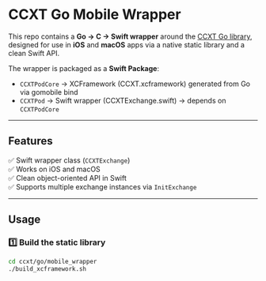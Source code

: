 # CCXT Go Mobile Wrapper

This repo contains a **Go → C → Swift wrapper** around the [CCXT Go library](https://github.com/ccxt/ccxt/tree/master/go/v4), 
designed for use in **iOS** and **macOS** apps via a native static library and a clean Swift API.

The wrapper is packaged as a **Swift Package**:

- `CCXTPodCore` → XCFramework (CCXT.xcframework) generated from Go via gomobile bind
- `CCXTPod` → Swift wrapper (CCXTExchange.swift) → depends on `CCXTPodCore`

---

## Features

✅ Swift wrapper class (`CCXTExchange`)  
✅ Works on iOS and macOS  
✅ Clean object-oriented API in Swift  
✅ Supports multiple exchange instances via `InitExchange`

---

## Usage

### 1️⃣ Build the static library

```bash
cd ccxt/go/mobile_wrapper
./build_xcframework.sh
```